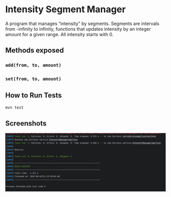 # Intensity Segment Manager

A program that manages “intensity” by segments. Segments are intervals from -infinity to infinity, functions that updates 
intensity by an integer amount for a given range. All intensity starts with 0.

## Methods exposed 
### `add(from, to, amount)`
### `set(from, to, amount)`  

## How to Run Tests
```bash
mvn test
```

## Screenshots
![Running tests from terminal](docs/test-run.png)

